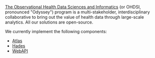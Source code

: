 [The Observational Health Data Sciences and Informatics](https://www.ohdsi.org/)  (or OHDSI, pronounced "Odyssey") program is a multi-stakeholder, interdisciplinary collaborative to bring out the value of health data through large-scale analytics. All our solutions are open-source.

We currently implement the following components:
* [Atlas](./OHDSI/Atlas.md)
* [Hades](./OHDSI/Hades.md)
* [WebAPI](./OHDSI/WebAPI.md)